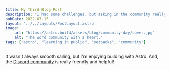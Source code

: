 ```yaml
---
title: My Third Blog Post
description: "I had some challenges, but asking in the community really helped!"
pubDate: 2022-07-15
layout: '../../layouts/PostLayout.astro'
image: 
    url: "https://astro.build/assets/blog/community-day/cover.jpg"
    alt: "The word community with a heart."
tags: ["astro", "learning in public", "setbacks", "community"]
---
```


It wasn't always smooth sailing, but I'm enjoying building with Astro. And, the [Discord community](https://astro.build/chat) is really friendly and helpful!

